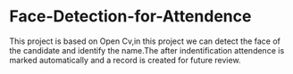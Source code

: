# Face-Detection-for-Attendence
This project is based on Open Cv,in this project we can detect the face of the candidate and identify the name.The after indentification attendence is marked automatically and a record is created for future review.
